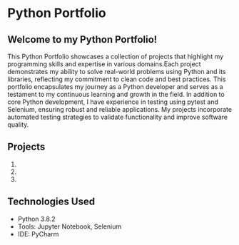 # Python Portfolio

## Welcome to my Python Portfolio!
This Python Portfolio showcases a collection of projects that highlight my programming skills and expertise in various domains.Each project demonstrates my ability to solve real-world problems using Python and its libraries, reflecting my commitment to clean code and best practices. This portfolio encapsulates my journey as a Python developer and serves as a testament to my continuous learning and growth in the field.
In addition to core Python development, I have experience in testing using pytest and Selenium, ensuring robust and reliable applications. My projects incorporate automated testing strategies to validate functionality and improve software quality.

## Projects
1. 
2. 
3. 

## Technologies Used
* Python 3.8.2
* Tools: Jupyter Notebook, Selenium
* IDE: PyCharm
